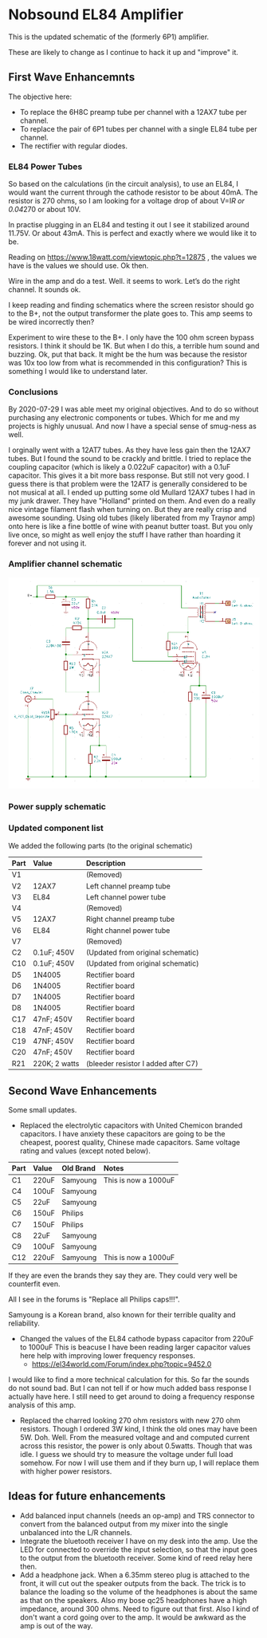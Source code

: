 # Nobsound EL84 Amplifier

This is the updated schematic of the (formerly 6P1) amplifier.

These are likely to change as I continue to hack it up and "improve" it.

## First Wave Enhancemnts

The objective here:

* To replace the 6H8C preamp tube per channel with a 12AX7 tube per channel.
* To replace the pair of 6P1 tubes per channel with a single EL84 tube per channel.
* The rectifier with regular diodes.

### EL84 Power Tubes

So based on the calculations (in the circuit analysis), to use an EL84, I would want the current through the cathode resistor to be about 40mA.  The resistor is 270 ohms, so I am looking for a voltage drop of about V=I*R or 0.04*270 or about 10V.

In practise plugging in an EL84 and testing it out I see it stabilized around 11.75V. Or about 43mA. This is perfect and exactly where we would like it to be.

Reading on https://www.18watt.com/viewtopic.php?t=12875 , the values we have is the values we should use. Ok then.

Wire in the amp and do a test. Well. it seems to work. Let’s do the right channel.
It sounds ok.

I keep reading and finding schematics where the screen resistor should go to the B+, not the output transformer the plate goes to. This amp seems to be wired incorrectly then?

Experiment to wire these to the B+. I only have the 100 ohm screen bypass resistors. I think it should be 1K.
But when I do this, a terrible hum sound and buzzing. Ok, put that back. It might be the hum was because the resistor was 10x too low from what is recommended in this configuration? This is something I would like to understand later.

### Conclusions

By 2020-07-29 I was able meet my original objectives. And to do so without purchasing any electronic components or tubes. Which for me and my projects is highly unusual. And now I have a special sense of smug-ness as well.

I orginally went with a 12AT7 tubes. As they have less gain then the 12AX7 tubes. But I found the sound to be crackly and brittle. I tried to replace the coupling capacitor (which is likely a 0.022uF capacitor) with a 0.1uF capacitor. This gives it a bit more bass response. But still not very good. I guess there is that problem were the 12AT7 is generally considered to be not musical at all. I ended up putting some old Mullard 12AX7 tubes I had in my junk drawer. They have "Holland" printed on them. And even do a really nice vintage filament flash when turning on. But they are really crisp and awesome sounding. Using old tubes (likely liberated from my Traynor amp) onto here is like a fine bottle of wine with peanut butter toast. But you only live once, so might as well enjoy the stuff I have rather than hoarding it forever and not using it.

### Amplifier channel schematic

![V2 amp schematic](amp_channel_schematic_v2.png)

### Power supply schematic

### Updated component list

We added the following parts (to the original schematic)

| Part | Value | Description |
|:--|:--|:--|
| V1 |  | (Removed) |
| V2 | 12AX7 | Left channel preamp tube |
| V3 | EL84 | Left channel power tube |
| V4 | | (Removed) |
| V5 | 12AX7 | Right channel preamp tube |
| V6 | EL84 | Right channel power tube |
| V7 |  | (Removed) |
| C2 | 0.1uF; 450V | (Updated from original schematic) |
| C10 | 0.1uF; 450V | (Updated from original schematic) |
| D5 | 1N4005 | Rectifier board |
| D6 | 1N4005 | Rectifier board |
| D7 | 1N4005 | Rectifier board |
| D8 | 1N4005 | Rectifier board |
| C17 | 47nF; 450V | Rectifier board |
| C18 | 47nF; 450V | Rectifier board |
| C19 | 47NF; 450V | Rectifier board |
| C20 | 47nF; 450V | Rectifier board |
| R21 | 220K; 2 watts | (bleeder resistor I added after C7) |

## Second Wave Enhancements

Some small updates.

* Replaced the electrolytic capacitors with United Chemicon branded capacitors. I have anxiety these capacitors are going to be the cheapest, poorest quality, Chinese made capacitors. Same voltage rating and values (except noted below).

| Part | Value | Old Brand | Notes |
|:-----|:------|:----------|:------|
| C1   | 220uF | Samyoung  | This is now a 1000uF |
| C4   | 100uF | Samyoung  | |
| C5   | 22uF  | Samyoung  | |
| C6   | 150uF | Philips   | |
| C7   | 150uF | Philips   | |
| C8   | 22uF  | Samyoung  | |
| C9   | 100uF | Samyoung  | |
| C12  | 220uF | Samyoung  | This is now a 1000uF |

If they are even the brands they say they are. They could very well be counterfit even.

All I see in the forums is "Replace all Philips caps!!!".

Samyoung is a Korean brand, also known for their terrible quality and reliability.

* Changed the values of the EL84 cathode bypass capacitor from 220uF to 1000uF This is beacuse I have been reading larger capacitor values here help with improving lower frequency responses.
  * https://el34world.com/Forum/index.php?topic=9452.0

I would like to find a more technical calculation for this. So far the sounds do not sound bad. But I can not tell if or how much added bass response I actually have here. I still need to get around to doing a frequency response analysis of this amp.

* Replaced the charred looking 270 ohm resistors with new 270 ohm resistors. Though I ordered 3W kind, I think the old ones may have been 5W. Doh. Well. From the measured voltage and and computed current across this resistor, the power is only about 0.5watts. Though that was idle. I guess we should try to measure the voltage under full load somehow.  For now I will use them and if they burn up, I will replace them with higher power resistors.

## Ideas for future enhancements

* Add balanced input channels (needs an op-amp) and TRS connector to convert from the balanced output from my mixer into the single unbalanced into the L/R channels.
* Integrate the bluetooth receiver I have on my desk into the amp. Use the LED for connected to override the input selection, so that the input goes to the output from the bluetooth receiver. Some kind of reed relay here then.
* Add a headphone jack. When a 6.35mm stereo plug is attached to the front, it will cut out the speaker outputs from the back. The trick is to balance the loading so the volume of the headphones is about the same as that on the speakers. Also my bose qc25 headphones have a high impedance, around 300 ohms. Need to figure out that first. Also I kind of don't want a cord going over to the amp. It would be awkward as the amp is out of the way.
